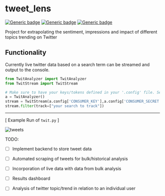 # tweet_lens
[![Generic badge](https://img.shields.io/badge/Licence-MIT-blue.svg)](https://shields.io/)
[![Generic badge](https://img.shields.io/badge/Maintained-yes-green.svg)](https://shields.io/)
[![Generic badge](https://img.shields.io/badge/Python-3.10.6-yellow.svg)](https://shields.io/)

Project for extrapolating the sentiment, impressions and impact of different topics trending on Twitter

## Functionality
Currently live twitter data based on a search term can be streamed and output to the console.
```python
from TwitAnalyzer import TwitAnalyzer
from TwitStream import TwitStream

# Make sure to have your keys/tokens defined in your '.config' file. See example file for details
a = TwitAnalyzer()
stream = TwitStream(a.config['CONSUMER_KEY'],a.config['CONSUMER_SECRET'],a.config['ACCESS_TOKEN'],a.config['ACCESS_TOKEN_SECRET'])
stream.filter(track=["your search to track"])

```

---
[ Example Run of `twit.py` ]

![tweets](https://user-images.githubusercontent.com/38412172/197051608-fdd59210-5ca2-44b9-8621-dfea4e689c3f.png)

TODO:
  - [ ] Implement backend to store tweet data
  - [ ] Automated scraping of tweets for bulk/historical analysis
  - [ ] Incorporation of live data with data from bulk analysis
  - [ ] Results dashboard
  - [ ] Analysis of twitter topic/trend in relation to an individual user
  
  
